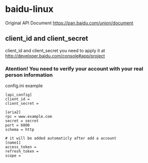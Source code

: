 # baidu-linux
Original API Document https://pan.baidu.com/union/document

## client_id and client_secret
client_id and client_secret you need to apply it at
http://developer.baidu.com/console#app/project

### Atention! You need to verify your account with your real person information

config.ini example
```
[api_config]
client_id =
client_secret =

[aria2]
rpc = www.example.com
secret = secret
port = 6800
schema = http

# it will be added automaticly after add a account
[name1]
access_token =
refresh_token =
scope =
```
